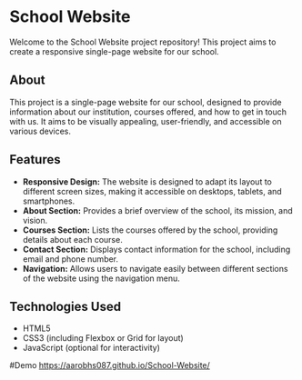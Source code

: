 # School Website

Welcome to the School Website project repository! This project aims to create a responsive single-page website for our school.

## About

This project is a single-page website for our school, designed to provide information about our institution, courses offered, and how to get in touch with us. It aims to be visually appealing, user-friendly, and accessible on various devices.

## Features

- **Responsive Design:** The website is designed to adapt its layout to different screen sizes, making it accessible on desktops, tablets, and smartphones.
- **About Section:** Provides a brief overview of the school, its mission, and vision.
- **Courses Section:** Lists the courses offered by the school, providing details about each course.
- **Contact Section:** Displays contact information for the school, including email and phone number.
- **Navigation:** Allows users to navigate easily between different sections of the website using the navigation menu.

## Technologies Used

- HTML5
- CSS3 (including Flexbox or Grid for layout)
- JavaScript (optional for interactivity)

#Demo
https://aarobhs087.github.io/School-Website/
